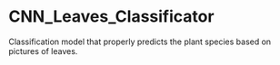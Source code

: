 # CNN_Leaves_Classificator
Classification model that properly predicts the plant species based on pictures of leaves. 
